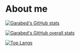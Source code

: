 # About me

[![Garabed's GitHub stats](https://github-readme-stats.vercel.app/api?username=garabed99&show_icons=true&theme=algolia&)](https://github.com/garabed99/github-readme-stats)

[![Garabed's GitHub overall stats](https://github-readme-stats.vercel.app/api?username=garabed99&show_icons=true&theme=algolia&include_all_commits=true&count_private=true&custom_title=Garabed-Baghsarian's-GitHub-Overall-Stats)](https://github.com/garabed99/github-readme-stats)

[![Top Langs](https://github-readme-stats.vercel.app/api/top-langs/?username=garabed99&layout=compact&theme=algolia)](https://github.com/garabed99/github-readme-stats)
